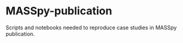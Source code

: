 # MASSpy-publication
Scripts and notebooks needed to reproduce case studies in MASSpy publication. 
